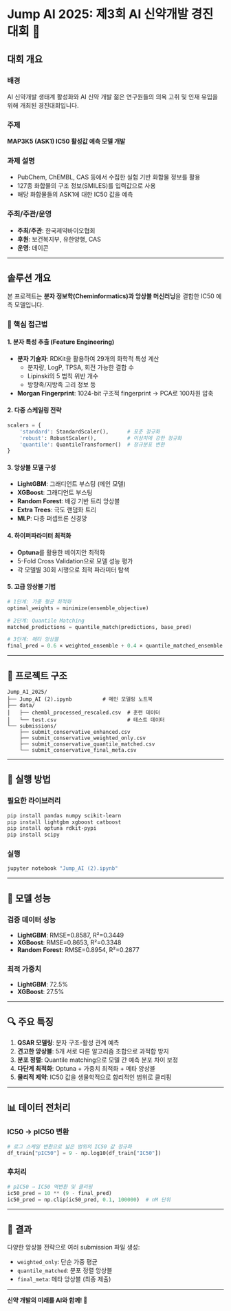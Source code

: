 # Jump AI 2025: 제3회 AI 신약개발 경진대회 🧬

## 대회 개요

### 배경
AI 신약개발 생태계 활성화와 AI 신약 개발 젊은 연구원들의 의욕 고취 및 인재 유입을 위해 개최된 경진대회입니다.

### 주제
**MAP3K5 (ASK1) IC50 활성값 예측 모델 개발**

### 과제 설명
- PubChem, ChEMBL, CAS 등에서 수집한 실험 기반 화합물 정보를 활용
- 127종 화합물의 구조 정보(SMILES)를 입력값으로 사용
- 해당 화합물들의 ASK1에 대한 IC50 값을 예측

### 주최/주관/운영
- **주최/주관**: 한국제약바이오협회
- **후원**: 보건복지부, 유한양행, CAS
- **운영**: 데이콘

---

## 솔루션 개요

본 프로젝트는 **분자 정보학(Cheminformatics)과 앙상블 머신러닝**을 결합한 IC50 예측 모델입니다.

### 🔬 핵심 접근법

#### 1. 분자 특성 추출 (Feature Engineering)
- **분자 기술자**: RDKit을 활용하여 29개의 화학적 특성 계산
  - 분자량, LogP, TPSA, 회전 가능한 결합 수
  - Lipinski의 5 법칙 위반 개수
  - 방향족/지방족 고리 정보 등
- **Morgan Fingerprint**: 1024-bit 구조적 fingerprint → PCA로 100차원 압축

#### 2. 다중 스케일링 전략
```python
scalers = {
    'standard': StandardScaler(),      # 표준 정규화
    'robust': RobustScaler(),          # 이상치에 강한 정규화  
    'quantile': QuantileTransformer()  # 정규분포 변환
}
```

#### 3. 앙상블 모델 구성
- **LightGBM**: 그래디언트 부스팅 (메인 모델)
- **XGBoost**: 그래디언트 부스팅
- **Random Forest**: 배깅 기반 트리 앙상블
- **Extra Trees**: 극도 랜덤화 트리
- **MLP**: 다층 퍼셉트론 신경망

#### 4. 하이퍼파라미터 최적화
- **Optuna**를 활용한 베이지안 최적화
- 5-Fold Cross Validation으로 모델 성능 평가
- 각 모델별 30회 시행으로 최적 파라미터 탐색

#### 5. 고급 앙상블 기법
```python
# 1단계: 가중 평균 최적화
optimal_weights = minimize(ensemble_objective)

# 2단계: Quantile Matching
matched_predictions = quantile_match(predictions, base_pred)

# 3단계: 메타 앙상블
final_pred = 0.6 × weighted_ensemble + 0.4 × quantile_matched_ensemble
```

---

## 📁 프로젝트 구조

```
Jump_AI_2025/
├── Jump_AI (2).ipynb          # 메인 모델링 노트북
├── data/
│   ├── chembl_processed_rescaled.csv  # 훈련 데이터
│   └── test.csv                       # 테스트 데이터
└── submissions/
    ├── submit_conservative_enhanced.csv
    ├── submit_conservative_weighted_only.csv
    ├── submit_conservative_quantile_matched.csv
    └── submit_conservative_final_meta.csv
```

---

## 🚀 실행 방법

### 필요한 라이브러리
```bash
pip install pandas numpy scikit-learn
pip install lightgbm xgboost catboost
pip install optuna rdkit-pypi
pip install scipy
```

### 실행
```bash
jupyter notebook "Jump_AI (2).ipynb"
```

---

## 🧪 모델 성능

### 검증 데이터 성능
- **LightGBM**: RMSE=0.8587, R²=0.3449
- **XGBoost**: RMSE=0.8653, R²=0.3348  
- **Random Forest**: RMSE=0.8954, R²=0.2877

### 최적 가중치
- **LightGBM**: 72.5%
- **XGBoost**: 27.5%

---

## 🔍 주요 특징

1. **QSAR 모델링**: 분자 구조-활성 관계 예측
2. **견고한 앙상블**: 5개 서로 다른 알고리즘 조합으로 과적합 방지
3. **분포 정렬**: Quantile matching으로 모델 간 예측 분포 차이 보정  
4. **다단계 최적화**: Optuna + 가중치 최적화 + 메타 앙상블
5. **물리적 제약**: IC50 값을 생물학적으로 합리적인 범위로 클리핑

---

## 📊 데이터 전처리

### IC50 → pIC50 변환
```python
# 로그 스케일 변환으로 넓은 범위의 IC50 값 정규화
df_train["pIC50"] = 9 - np.log10(df_train["IC50"])
```

### 후처리
```python
# pIC50 → IC50 역변환 및 클리핑
ic50_pred = 10 ** (9 - final_pred)
ic50_pred = np.clip(ic50_pred, 0.1, 100000)  # nM 단위
```

---

## 🎯 결과

다양한 앙상블 전략으로 여러 submission 파일 생성:
- `weighted_only`: 단순 가중 평균
- `quantile_matched`: 분포 정렬 앙상블  
- `final_meta`: 메타 앙상블 (최종 제출)

---

**신약 개발의 미래를 AI와 함께! 🚀**